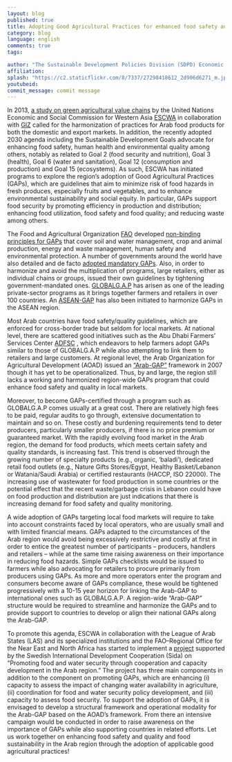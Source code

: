 ```yaml
---
layout: blog
published: true
title: Adopting Good Agricultural Practices for enhanced food safety and security in the Arab region
category: blog
language: english
comments: true
tags: 

author: "The Sustainable Development Policies Division (SDPD) Economic and Social Commission for Western Asia (ESCWA)"
affiliation: 
splash: "https://c2.staticflickr.com/8/7337/27298418612_2d906d6271_m.jpg"
youtubeid: 
commit_message: commit message
---
```

In 2013, [a study on green agricultural value chains](https://www.unescwa.org/publications/green-agricultural-value-chains-improved-livelihood-arab-region) by the United Nations Economic and Social Commission for Western Asia [ESCWA](https://www.unescwa.org/) in collaboration with [GIZ](https://www.giz.de/en/html/index.html) called for the harmonization of practices for Arab food products for both the domestic and export markets. <!-- more --> In addition, the recently adopted 2030 agenda including  the Sustainable Development Goals advocate for enhancing food safety, human health and environmental quality among others, notably as related to Goal 2 (food security and nutrition), Goal 3 (health), Goal 6 (water and sanitation), Goal 12 (consumption and production) and Goal 15 (ecosystems).  As such, ESCWA has initiated programs to explore the region’s adoption of Good Agricultural Practices (GAPs), which are guidelines that aim to minimize risk of food hazards in fresh produces, especially fruits and vegetables, and to enhance environmental sustainability and social equity. In particular, GAPs support food security by promoting efficiency in production and distribution; enhancing food utilization, food safety and food quality; and reducing waste among others. 

The Food and Agricultural Organization [FAO]( http://www.fao.org/home/en/) developed [non-binding principles for GAPs](http://www.fao.org/prods/gap/home/principles_en.htm) that cover soil and water management, crop and animal production, energy and waste management, human safety and environmental protection. A number of governments around the world have also detailed and de facto [adopted mandatory GAPs](https://www.ams.usda.gov/services/auditing/gap-ghp).  Also, in order to harmonize and avoid the multiplication of programs, large retailers, either as individual chains or groups, issued their own guidelines by tightening government-mandated ones. [GLOBALG.A.P](http://www.globalgap.org/uk_en/) has arisen as one of the leading private-sector programs as it brings together farmers and retailers in over 100 countries.  An [ASEAN-GAP](http://www.asean.org/?static_post=asean-gap-food-safety-module) has also been initiated to harmonize GAPs in the ASEAN region.

Most Arab countries have food safety/quality guidelines, which are enforced for cross-border trade but seldom for local markets. At national level, there are scattered good initiatives such as the Abu Dhabi Farmers’ Services Center [ADFSC](http://www.adfsc.ae/en/pages/home.aspx) , which endeavors to help farmers adopt GAPs similar to those of GLOBALG.A.P while also attempting to link them to retailers and large customers. At regional level, the Arab Organization for Agricultural Development (AOAD) issued an [“Arab-GAP”](http://aoad.org/publications/GuideAgpract.pdf) framework in 2007 though it has yet to be operationalized. Thus, by and large, the region still lacks a working and harmonized region-wide GAPs program that could enhance food safety and quality in local markets.

Moreover, to become GAPs-certified through a program such as GLOBALG.A.P comes usually at a great cost. There are relatively high fees to be paid, regular audits to go through, extensive documentation to maintain and so on. These costly and burdening requirements tend to deter producers, particularly smaller producers, if there is no price premium or guaranteed market. With the rapidly evolving food market in the Arab region, the demand for food products, which meets certain safety and quality standards, is increasing fast. This trend is observed through the growing number of specialty products (e.g., organic, ‘baladi’), dedicated retail food outlets (e.g., Nature Gifts Stores/Egypt, Healthy Basket/Lebanon or Watania/Saudi Arabia) or certified restaurants (HACCP, ISO 22000).  The increasing use of wastewater for food production in some countries or the potential effect that the recent waste/garbage crisis in Lebanon could have on food production and distribution are just indications that there is increasing demand for food safety and quality monitoring. 

A wide adoption of GAPs targeting local food markets will require to take into account constraints faced by local operators, who are usually small and with limited financial means. GAPs adapted to the circumstances of the Arab region would avoid being excessively restrictive and costly at first in order to entice the greatest number of participants – producers, handlers and retailers – while at the same time raising awareness on their importance in reducing food hazards. Simple GAPs checklists would be issued to farmers while also advocating for retailers to procure primarily from producers using GAPs. As more and more operators enter the program and consumers become aware of GAPs compliance, these would be tightened progressively with a 10-15 year horizon for linking the Arab-GAP to international ones such as GLOBALG.A.P. A region-wide “Arab-GAP” structure would be required to streamline and harmonize the GAPs and to provide support to countries to develop or align their national GAPs along the Arab-GAP.  

To promote this agenda, ESCWA in collaboration with the League of Arab States (LAS) and its specialized institutions and the FAO–Regional Office for the Near East and North Africa has started to implement a [project](http://www.escwa.un.org/information/pressescwaprint.asp?id_code=700) supported by the Swedish International Development Cooperation (Sida) on “Promoting food and water security through cooperation and capacity development in the Arab region.” The project has three main components in addition to the component on promoting GAPs, which are enhancing (i) capacity to assess the impact of changing water availability in agriculture, (ii) coordination for food and water security policy development, and (iii) capacity to assess food security. To support the adoption of GAPs, it is envisaged to develop a structural framework and operational modality for the Arab-GAP based on the AOAD’s framework. From there an intensive campaign would be conducted in order to raise awareness on the importance of GAPs while also supporting countries in related efforts. 
Let us work together on enhancing food safety and quality and food sustainability in the Arab region through the adoption of applicable good agricultural practices!